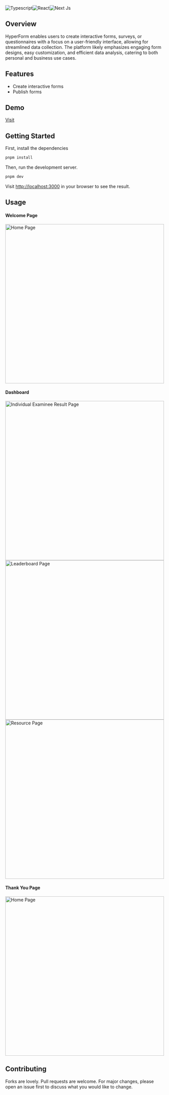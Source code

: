 <div style="display: flex; flex-direction: row">
  <img src="https://img.shields.io/badge/TypeScript-007ACC?style=for-the-badge&logo=typescript&logoColor=white" alt="Typescript" />
  <img src="https://img.shields.io/badge/react-%2320232a.svg?style=for-the-badge&logo=react&logoColor=%2361DAFB" alt="React" />
  <img src="https://img.shields.io/badge/Next-black?style=for-the-badge&logo=next.js&logoColor=white" alt="Next Js" />
</div>

## Overview

HyperForm enables users to create interactive forms, surveys, or questionnaires with a focus on a user-friendly interface, allowing for streamlined data collection. The platform likely emphasizes engaging form designs, easy customization, and efficient data analysis, catering to both personal and business use cases.

## Features

- Create interactive forms
- Publish forms

## Demo

[Visit](https://hyperforms.vercel.app)

## Getting Started

First, install the dependencies

```bash
pnpm install
```

Then, run the development server.

```bash
pnpm dev
```

Visit [http://localhost:3000](http://localhost:3000) in your browser to see the result.

## Usage

#### Welcome Page

<img src="https://res.cloudinary.com/drifly/image/upload/v1728141070/Screenshot_2024-10-05_204034_b1ddex.png" width="500px" alt="Home Page"/>

#### Dashboard

<img src="https://res.cloudinary.com/drifly/image/upload/v1728141070/Screenshot_2024-10-05_203725_iffewi.png" width="500px" alt="Individual Examinee Result Page"/>

<img src="https://res.cloudinary.com/drifly/image/upload/v1728141069/Screenshot_2024-10-05_203933_kitaw4.png" width="500px" alt="Leaderboard Page"/>

<img src="https://res.cloudinary.com/drifly/image/upload/v1728141070/Screenshot_2024-10-05_204000_s5lled.png" width="500px" alt="Resource Page"/>

#### Thank You Page

<img src="https://res.cloudinary.com/drifly/image/upload/v1728141224/Screenshot_2024-10-05_204319_yzf7ax.png" width="500px" alt="Home Page"/>

## Contributing

Forks are lovely. Pull requests are welcome. For major changes, please open an issue first to discuss what you would like to change.
